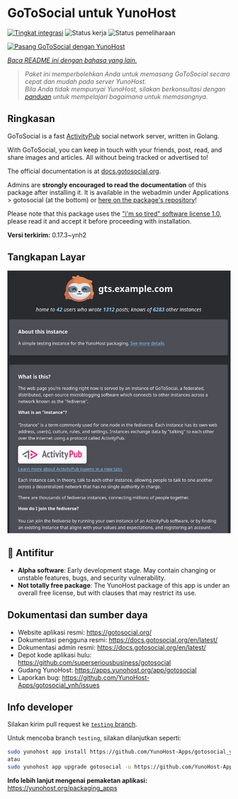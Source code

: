 <!--
N.B.: README ini dibuat secara otomatis oleh <https://github.com/YunoHost/apps/tree/master/tools/readme_generator>
Ini TIDAK boleh diedit dengan tangan.
-->

# GoToSocial untuk YunoHost

[![Tingkat integrasi](https://apps.yunohost.org/badge/integration/gotosocial)](https://ci-apps.yunohost.org/ci/apps/gotosocial/)
![Status kerja](https://apps.yunohost.org/badge/state/gotosocial)
![Status pemeliharaan](https://apps.yunohost.org/badge/maintained/gotosocial)

[![Pasang GoToSocial dengan YunoHost](https://install-app.yunohost.org/install-with-yunohost.svg)](https://install-app.yunohost.org/?app=gotosocial)

*[Baca README ini dengan bahasa yang lain.](./ALL_README.md)*

> *Paket ini memperbolehkan Anda untuk memasang GoToSocial secara cepat dan mudah pada server YunoHost.*  
> *Bila Anda tidak mempunyai YunoHost, silakan berkonsultasi dengan [panduan](https://yunohost.org/install) untuk mempelajari bagaimana untuk memasangnya.*

## Ringkasan

GoToSocial is a fast [ActivityPub](https://activitypub.rocks/) social network server, written in Golang.

With GoToSocial, you can keep in touch with your friends, post, read, and share images and articles. All without being tracked or advertised to!

The official documentation is at [docs.gotosocial.org](https://docs.gotosocial.org).  

Admins are **strongly encouraged to read the documentation** of this package after installing it. It is available in the webadmin under Applications > gotosocial (at the bottom) or [here on the package's repository](https://github.com/YunoHost-Apps/gotosocial_ynh/blob/master/doc/ADMIN.md)!

Please note that this package uses the ["i'm so tired" software license 1.0](https://github.com/YunoHost-Apps/gotosocial_ynh/blob/master/LICENSE), please read it and accept it before proceeding with installation.


**Versi terkirim:** 0.17.3~ynh2

## Tangkapan Layar

![Tangkapan Layar pada GoToSocial](./doc/screenshots/screenshot.png)

## :red_circle: Antifitur

- **Alpha software**: Early development stage. May contain changing or unstable features, bugs, and security vulnerability.
- **Not totally free package**: The YunoHost package of this app is under an overall free license, but with clauses that may restrict its use.

## Dokumentasi dan sumber daya

- Website aplikasi resmi: <https://gotosocial.org/>
- Dokumentasi pengguna resmi: <https://docs.gotosocial.org/en/latest/>
- Dokumentasi admin resmi: <https://docs.gotosocial.org/en/latest/>
- Depot kode aplikasi hulu: <https://github.com/superseriousbusiness/gotosocial>
- Gudang YunoHost: <https://apps.yunohost.org/app/gotosocial>
- Laporkan bug: <https://github.com/YunoHost-Apps/gotosocial_ynh/issues>

## Info developer

Silakan kirim pull request ke [`testing` branch](https://github.com/YunoHost-Apps/gotosocial_ynh/tree/testing).

Untuk mencoba branch `testing`, silakan dilanjutkan seperti:

```bash
sudo yunohost app install https://github.com/YunoHost-Apps/gotosocial_ynh/tree/testing --debug
atau
sudo yunohost app upgrade gotosocial -u https://github.com/YunoHost-Apps/gotosocial_ynh/tree/testing --debug
```

**Info lebih lanjut mengenai pemaketan aplikasi:** <https://yunohost.org/packaging_apps>
